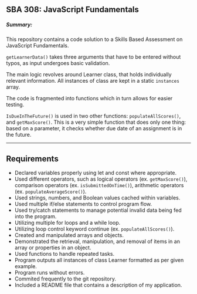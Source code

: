 <h2>SBA 308: JavaScript Fundamentals</h2>
<h5>Summary:</h5>
<p>This repository contains a code solution to a Skills Based Assessment on JavaScript Fundamentals.</p>
<p><code>getLearnerData()</code> takes three arguments that have to be entered without typos, as input undergoes basic validation.</p>
<p>The main logic revolves around Learner class, that holds individually relevant information. All instances of class are kept in a static <code>instances</code> array.</p>
<p>The code is fragmented into functions which in turn allows for easier testing.</p>
<p><code>IsDueInTheFuture()</code> is used in two other functions: <code>populateAllScores()</code>, and <code>getMaxScore()</code>. This is a very simple function that does only one thing: based on a parameter, it checks whether due date of an assignment is in the future.</p>
<hr>
<h2>Requirements</h2>
<ul>
<li>Declared variables properly using let and const where appropriate.</li>
<li>Used different operators, such as logical operators (ex. <code>getMaxScore()</code>), comparison operators (ex. <code>isSubmittedOnTime()</code>), arithmetic operators (ex. <code>populateAverageScore()</code>).</li>
<li>Used strings, numbers, and Boolean values cached within variables.</li>
<li>Used multiple if/else statements to control program flow.</li>
<li>Used try/catch statements to manage potential invalid data being fed into the program.</li>
<li>Utilizing multiple for loops and a while loop.</li>
<li>Utilizing loop control keyword continue (ex. <code>populateAllScores()</code>).</li>
<li>Created and manipulated arrays and objects.</li>
<li>Demonstrated the retrieval, manipulation, and removal of items in an array or properties in an object.</li>
<li>Used functions to handle repeated tasks.</li>
<li>Program outputs all instances of class Learner formatted as per given example.</li>
<li>Program runs without errors.</li>
<li>Commited frequently to the git repository.</li>
<li>Included a README file that contains a description of my application.</li>
</ul>